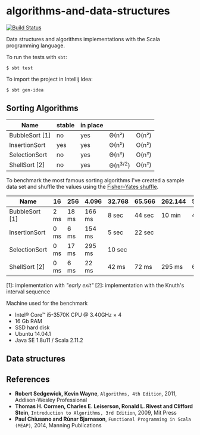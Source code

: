 # algorithms-and-data-structures

[![Build Status](https://travis-ci.org/CarloMicieli/algorithms-and-data-structures.png?branch=master)](https://travis-ci.org/CarloMicieli/algorithms-and-data-structures)

Data structures and algorithms implementations with the Scala programming language.

To run the tests with `sbt`:

    $ sbt test

To import the project in Intellij Idea:

    $ sbt gen-idea


## Sorting Algorithms

| Name              |   stable  |  in place |           |           |  
| ----------------- | --------- | --------- | --------- | --------- | 
| BubbleSort [1]    |    no     |   yes     |   Θ(n²)   |    O(n²)  |
| InsertionSort     |    yes    |   yes     |   Θ(n²)   |    O(n²)  |
| SelectionSort     |    no     |   yes     |   Θ(n²)   |    O(n²)  |
| ShellSort [2]     |    no     |   yes     |   Θ(n<sup>3/2</sup>) |    O(n²)  |

To benchmark the most famous sorting algorithms I've created a sample data set and shuffle the values using the 
[Fisher–Yates shuffle](http://en.wikipedia.org/wiki/Fisher%E2%80%93Yates_shuffle).

| Name              |        16 |       256 |     4.096 |    32.768 |    65.566 |   262.144 |   524.288 | 1.048.576 |
| ----------------- | --------- | --------- | --------- | --------- | --------- | --------- | --------- | --------- |
| BubbleSort [1]    |      2 ms |     18 ms |    166 ms |     8 sec |    44 sec |    10 min |    47 min |    --     |
| InsertionSort     |      0 ms |      6 ms |    154 ms |     5 sec |    22 sec |           |           |    --     |
| SelectionSort     |      0 ms |     17 ms |    295 ms |    10 sec |           |           |           |    --     |
| ShellSort [2]     |      0 ms |      6 ms |     22 ms |     42 ms |     72 ms |    295 ms |    659 ms |     1 sec |


[1]: implementation with _"early exit"_
[2]: implementation with the Knuth's interval sequence

Machine used for the benchmark
* Intel® Core™ i5-3570K CPU @ 3.40GHz × 4
* 16 Gb RAM
* SSD hard disk
* Ubuntu 14.04.1
* Java SE 1.8u11 / Scala 2.11.2

## Data structures

References
----------

* __Robert Sedgewick, Kevin Wayne__, `Algorithms, 4th Edition`, 2011, Addison-Wesley Professional
* __Thomas H. Cormen, Charles E. Leiserson, Ronald L. Rivest and Clifford Stein__, `Introduction to Algorithms, 3rd Edition`, 2009, Mit Press
* __Paul Chiusano and Rúnar Bjarnason__, `Functional Programming in Scala (MEAP)`, 2014, Manning Publications
